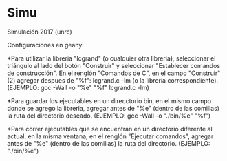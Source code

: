 # Simu
Simulación 2017 (unrc)

Configuraciones en geany:

  *Para utilizar la libreria "lcgrand" (o cualquier otra libreria), seleccionar el triángulo al lado del botón "Construir" y seleccionar "Establecer comandos de construcción". En el renglón "Comandos de C", en el campo "Construir" (2) agregar despues de "%f": lcgrand.c -lm (o la libreria correspondiente). (EJEMPLO: gcc -Wall -o "%e" "%f" lcgrand.c -lm)
  
  *Para guardar los ejecutables en un direcctorio bin, en el mismo campo donde se agrego la libreria, agregar antes de "%e" (dentro de las comillas) la ruta del directorio deseado. (EJEMPLO: gcc -Wall -o "./bin/%e" "%f")
  
  *Para correr ejecutables que se encuentran en un directorio diferente al actual, en la misma ventana, en el renglón "Ejecutar comandos", agregar antes de "%e" (dentro de las comillas) la ruta del directorio. (EJEMPLO: "./bin/%e")
